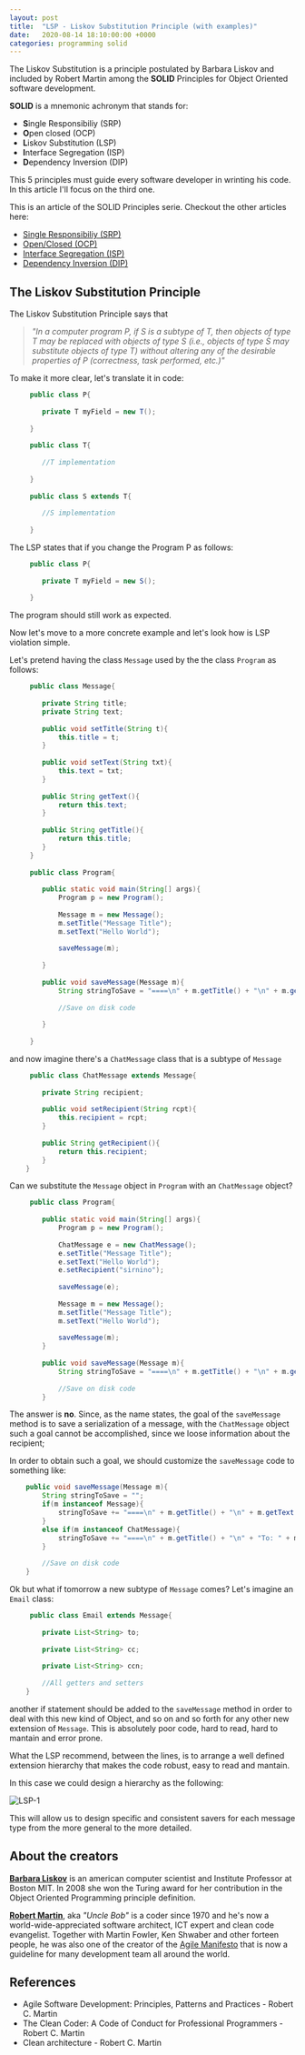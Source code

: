 ```yaml
---
layout: post
title:  "LSP - Liskov Substitution Principle (with examples)"
date:   2020-08-14 18:10:00:00 +0000
categories: programming solid
---
```


The Liskov Substitution is a principle postulated by Barbara Liskov and included by Robert Martin among the **SOLID** Principles 
for Object Oriented software development.

**SOLID** is a mnemonic achronym that stands for:

- **S**ingle Responsibiliy (SRP)
- **O**pen closed (OCP)
- **L**iskov Substitution (LSP)
- **I**nterface Segregation (ISP)
- **D**ependency Inversion (DIP)

This 5 principles must guide every software developer in wrinting his code. In this article I'll focus on the third one.

This is an article of the SOLID Principles serie. Checkout the other articles here:

- [Single Responsibiliy (SRP)](/programming/solid/2020/08/12/solid-srp.html)
- [Open/Closed (OCP)](/programming/solid/2020/08/13/solid-ocp.html)
- [Interface Segregation (ISP)](/programming/solid/2020/08/18/solid-isp.html)
- [Dependency Inversion (DIP)](//#)

## The Liskov Substitution Principle

The Liskov Substitution Principle says that

> _"In a computer program P, if S is a subtype of T, then objects of type T may be replaced with objects of type S (i.e., objects of type S may substitute objects of type T) without altering any of the desirable properties of P (correctness, task performed, etc.)"_

To make it more clear, let's translate it in code:

```java
     public class P{
	 
		private T myField = new T();
	 
	 }
	 
	 public class T{
	 
		//T implementation
	 
	 }
	 
	 public class S extends T{
	 
		//S implementation
	 
	 }
```

The LSP states that if you change the Program P as follows:

```java
     public class P{
	 
		private T myField = new S();
	 
	 }
```

The program should still work as expected.

Now let's move to a more concrete example and let's look how is LSP violation simple.

Let's pretend having the class `Message` used by the the class `Program` as follows:

```java
     public class Message{
	 
		private String title;
		private String text;
		
		public void setTitle(String t){
			this.title = t;
		}
		
		public void setText(String txt){
			this.text = txt;
		}
		
		public String getText(){
			return this.text;
		}
		
		public String getTitle(){
			return this.title;
		}
	 }
	 
	 public class Program{
	 
		public static void main(String[] args){
			Program p = new Program();
			
			Message m = new Message();
			m.setTitle("Message Title");
			m.setText("Hello World");
			
			saveMessage(m);
			
		}
		
		public void saveMessage(Message m){
			String stringToSave = "====\n" + m.getTitle() + "\n" + m.getText() + "\n====\n";
			
			//Save on disk code
			
		}
		
	 }
```

and now imagine there's a `ChatMessage` class that is a subtype of `Message`

```java
     public class ChatMessage extends Message{
	 
		private String recipient;
		
		public void setRecipient(String rcpt){
			this.recipient = rcpt;
		}
		
		public String getRecipient(){
			return this.recipient;
		}
	}
```

Can we substitute the `Message` object in `Program` with an `ChatMessage` object?

```java
     public class Program{
	 
		public static void main(String[] args){
			Program p = new Program();
			
			ChatMessage e = new ChatMessage();
			e.setTitle("Message Title");
			e.setText("Hello World");
			e.setRecipient("sirnino");
			
			saveMessage(e);
			
			Message m = new Message();
			m.setTitle("Message Title");
			m.setText("Hello World");
			
			saveMessage(m);
		}
		
		public void saveMessage(Message m){
			String stringToSave = "====\n" + m.getTitle() + "\n" + m.getText() + "\n====\n";
			
			//Save on disk code
		}
```

The answer is **no**. Since, as the name states, the goal of the `saveMessage` method is to save a serialization of a message,
with the `ChatMessage` object such a goal cannot be accomplished, since we loose information about the recipient;

In order to obtain such a goal, we should customize the `saveMessage` code to something like:

```java
	public void saveMessage(Message m){
		String stringToSave = "";
		if(m instanceof Message){
			stringToSave += "====\n" + m.getTitle() + "\n" + m.getText() + "\n====\n";
		}
		else if(m instanceof ChatMessage){
			stringToSave += "====\n" + m.getTitle() + "\n" + "To: " + m.getRecipient() + "\n" + m.getText() + "\n====\n";
		}
			
		//Save on disk code
	}
```	

Ok but what if tomorrow a new subtype of `Message` comes? Let's imagine an `Email` class:

```java
     public class Email extends Message{
	 
		private List<String> to;
		
		private List<String> cc;
		
		private List<String> ccn;
		
		//All getters and setters
	}
```

another if statement should be added to the `saveMessage` method in order to deal with this new kind of Object, and so on and so forth for any other 
new extension of `Message`. This is absolutely poor code, hard to read, hard to mantain and error prone.

What the LSP recommend, between the lines, is to arrange a well defined extension hierarchy that makes the code robust, easy to read and mantain.

In this case we could design a hierarchy as the following:

![LSP-1](/res/images/solid/lsp-1.png "LSP-1")

This will allow us to design specific and consistent savers for each message type from the more general to the more detailed.

## About the creators

[**Barbara Liskov**](https://en.wikipedia.org/wiki/Barbara_Liskov) is an american computer scientist and Institute Professor at Boston MIT.
In 2008 she won the Turing award for her contribution in the Object Oriented Programming principle definition.

[**Robert Martin**](https://en.wikipedia.org/wiki/Robert_C._Martin), aka _"Uncle Bob"_ is a coder since 1970 and he's now a world-wide-appreciated software architect, ICT expert and clean code evangelist.
Together with Martin Fowler, Ken Shwaber and other forteen people, he was also one of the creator of the [Agile Manifesto](https://agilemanifesto.org/) that is now a guideline for many development team all around the world.


## References

- Agile Software Development: Principles, Patterns and Practices - Robert C. Martin
- The Clean Coder: A Code of Conduct for Professional Programmers - Robert C. Martin
- Clean architecture - Robert C. Martin
